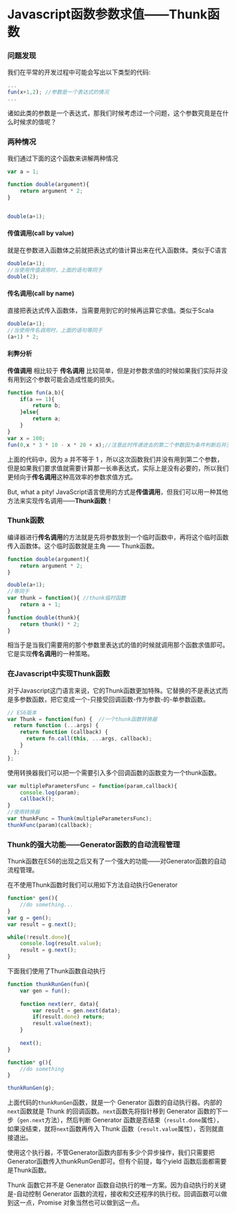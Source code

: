 # Javascript函数参数求值——Thunk函数

### 问题发现

我们在平常的开发过程中可能会写出以下类型的代码:

```javascript
...
fun(x+1,2); //参数是一个表达式的情况
...
```

诸如此类的参数是一个表达式，那我们时候考虑过一个问题，这个参数究竟是在什么时候求的值呢？

### 两种情况

我们通过下面的这个函数来讲解两种情况

```javascript
var a = 1;

function double(argument){
    return argument * 2;
}


double(a+1);
```



#### 传值调用(call by value)

就是在参数进入函数体之前就把表达式的值计算出来在代入函数体。类似于C语言

```javascript
double(a+1);
//当使用传值调用时，上面的语句等同于
double(2);
```

#### 传名调用(call by name)

直接把表达式传入函数体，当需要用到它的时候再运算它求值。类似于Scala

```javascript
double(a+1);
//当使用传名调用时，上面的语句等同于
(a+1) * 2;
```

#### 利弊分析

**传值调用** 相比较于 **传名调用** 比较简单，但是对参数求值的时候如果我们实际并没有用到这个参数可能会造成性能的损失。

```javascript
function fun(a,b){
    if(a == 1){
        return b;
    }else{
        return a;
    }
}
var x = 100;
fun(0,x * 3 * 10 - x * 20 + x);//注意此时传递进去的第二个参数因为条件判断后并没有使用
```

上面的代码中，因为 a 并不等于 1 ，所以这次函数我们并没有用到第二个参数，但是如果我们要求值就需要计算那一长串表达式，实际上是没有必要的，所以我们更倾向于**传名调用**这种高效率的参数求值方式。

But, what a pity! JavaScript语言使用的方式是**传值调用**，但我们可以用一种其他方法来实现传名调用——**Thunk函数**！

### Thunk函数

编译器进行**传名调用**的方法就是先将参数放到一个临时函数中，再将这个临时函数传入函数体。这个临时函数就是主角 —— Thunk函数。

```javascript
function double(argument){
    return argument * 2;
}

double(a+1);
//等同于
var thunk = function(){ //thunk临时函数
    return a + 1;
}
function double(thunk){
    return thunk() * 2;
}
```

相当于是当我们需要用的那个参数里表达式的值的时候就调用那个函数求值即可。它是实现**传名调用**的一种策略。

### 在Javascript中实现Thunk函数

对于Javascript这门语言来说，它的Thunk函数更加特殊。它替换的不是表达式而是多参数函数，把它变成一个-只接受回调函数-作为参数-的-单参数函数。

```javascript
// ES6版本
var Thunk = function(fun) {  //一个thunk函数转换器
  return function (...args) {
    return function (callback) {
      return fn.call(this, ...args, callback);
    }
  };
};
```

使用转换器我们可以把一个需要引入多个回调函数的函数变为一个thunk函数。

```javascript
var multipleParametersFunc = function(param,callback){
    console.log(param);
    callback();
}
//使用转换器
var thunkFunc = Thunk(multipleParametersFunc);
thunkFunc(param)(callback);
```

### Thunk的强大功能——Generator函数的自动流程管理

Thunk函数在ES6的出现之后又有了一个强大的功能——对Generator函数的自动流程管理。

在不使用Thunk函数时我们可以用如下方法自动执行Generator

```javascript
function* gen(){
    //do something...
}
var g = gen();
var result = g.next();

while(!result.done){
    console.log(result.value);
    result = g.next();
}
```

下面我们使用了Thunk函数自动执行

```javascript
function thunkRunGen(fun){
    var gen = fun();
    
    function next(err, data){
        var result = gen.next(data);
        if(result.done) return;
        result.value(next);
    }
    
    next();
}

function* g(){
    //do something
}

thunkRunGen(g);
```

上面代码的`thunkRunGen`函数，就是一个 Generator 函数的自动执行器。内部的`next`函数就是 Thunk 的回调函数。`next`函数先将指针移到 Generator 函数的下一步（`gen.next`方法），然后判断 Generator 函数是否结束（`result.done`属性），如果没结束，就将`next`函数再传入 Thunk 函数（`result.value`属性），否则就直接退出。

使用这个执行器，不管Generator函数内部有多少个异步操作，我们只需要把Generator函数传入thunkRunGen即可。但有个前提，每个yield 函数后面都需要是Thunk函数。

Thunk 函数它并不是 Generator 函数自动执行的唯一方案。因为自动执行的关键是-自动控制 Generator 函数的流程，接收和交还程序的执行权。回调函数可以做到这一点，Promise 对象当然也可以做到这一点。